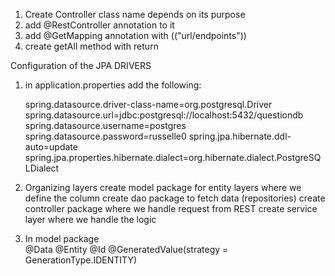1. Create Controller class name depends on its purpose
2. add @RestController annotation to it
3. add @GetMapping annotation with (("url/endpoints"))
4. create getAll<name of object to return> method with return



Configuration of the JPA DRIVERS
1. in application.properties add the following:
    
   spring.datasource.driver-class-name=org.postgresql.Driver
   spring.datasource.url=jdbc:postgresql://localhost:5432/questiondb
   spring.datasource.username=postgres
   spring.datasource.password=russelle0
   spring.jpa.hibernate.ddl-auto=update
   spring.jpa.properties.hibernate.dialect=org.hibernate.dialect.PostgreSQLDialect

2. Organizing layers
   create  model package for entity layers where we define the column
   create dao package to fetch data (repositories)
   create controller package where we handle request from REST
   create service layer where we handle the logic

3. In model package<br>
   @Data
   @Entity
   @Id
   @GeneratedValue(strategy = GenerationType.IDENTITY)
